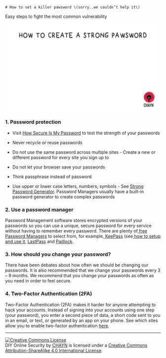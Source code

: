     # How to set a killer pawsword \(sorry..we couldn’t help it\)
Easy steps to fight the most common vulnerability

![](assets/Pawsword.gif)

### 1. Password protection

* Visit [How Secure Is My Password](https://howsecureismypassword.net/) to test the strength of your passwords

* Never recycle or reuse passwords

* Do not use the same password across multiple sites - Create a new or different password for every site you sign up to

* Do not let your browser save your passwords

* Think passphrase instead of password

* Use upper or lower case letters, numbers, symbols - See [Strong Password Generator](https://strongpasswordgenerator.com/). Password Managers usually have a built-in password generator to create complex passwords

### 2. Use a password manager

Password Management software stores encrypted versions of your passwords so you can use a unique, secure password for every service without having to remember every password. There are plenty of[ free Password Managers](http://thehackernews.com/2016/07/best-password-manager.html) to select from, for example,[ KeePass](http://keepass.info/) \(see[ how to setup and use it](https://youtu.be/KQuDrKSZkck), [LastPass](https://www.lastpass.com/) and [Padlock](https://padlock.io/).

### 3. How should you change your password?

There have been debates about how often we should be changing our passwords. It is also recommended that we change your passwords every 3 – 9 months. We recommend that you change your passwords as often as you need in order to feel secure.

### 4. Two-Factor Authentication \(2FA\)

Two-Factor Authentication \(2FA\) makes it harder for anyone attempting to hack your accounts. Instead of signing into your accounts using one step \(your password\), you enter a second piece of data, a short code sent to you in an email, or text, or generated by an app on your phone. See which sites allow you to enable two-factor authentication [here](http://twofactorauth.org/).





---
<a rel="license" href="http://creativecommons.org/licenses/by-sa/4.0/"><img alt="Creative Commons License" style="border-width:0" src="https://i.creativecommons.org/l/by-sa/4.0/88x31.png" /></a><br /><span xmlns:dct="http://purl.org/dc/terms/" property="dct:title">DIY Online Security</span> by <a xmlns:cc="http://creativecommons.org/ns#" href="http://chayn.co" property="cc:attributionName" rel="cc:attributionURL">CHAYN</a> is licensed under a <a rel="license" href="http://creativecommons.org/licenses/by-sa/4.0/">Creative Commons Attribution-ShareAlike 4.0 International License</a>.